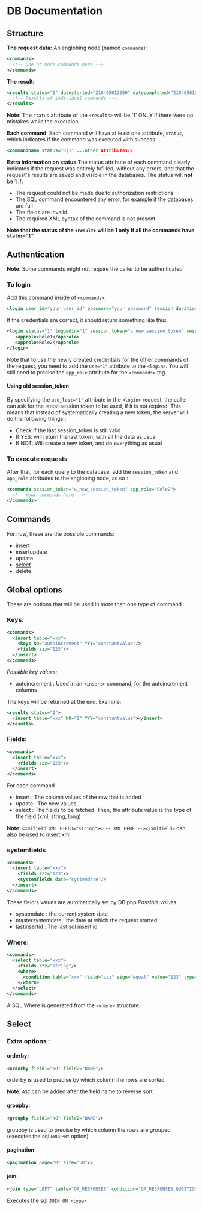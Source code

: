 # DB Documentation

## Structure
**The request data:**
An englobing node (named `commands`):
```xml
<commands>
  <!-- One or more commands here -->
</commands>
```

**The result:**
```xml
<results status="1" datestarted="210405012300" datecompleted="210405012300">
  <!-- Results of individual commands -->
</results>
```
**Note**: The `status` attribute of the `<results>` will be '1' ONLY if there were no mistakes while the execution

**Each command**: Each command will have at least one attribute, `status`, which indicates if the command was executed with success
```xml
<commandname status="0|1" ...other attributes/>
```

**Extra information on status**
The status attribute of each command clearly indicates if the request was entirely fufilled, without any errors, and that the request's results are saved and visible in the databases.
The status will **not** be 1 if:
* The request could not be made due to authorization restrictions
* The SQL command encountered any error, for example if the databases are full
* The fields are invalid
* The required XML syntax of the command is not present

**Note that the status of the `<result>` will be 1 only if all the commands have `status="1"`**

## Authentication
**Note**: Some commands might not require the caller to be authenticated

### To login
Add this command inside of `<commands>`:
```xml
<login user_id="your_user_id" password="your_password" session_duration_minutes="120"/>
```

If the credentials are correct, it should return something like this:
```xml
<login status="1" loggedin="1" session_token="a_new_session_token" session_end="the_sessions_expiration_date" session_end_in="time_to_expiration_in_seconds" last_session_token="the_previous_session_token" last_session_start="the_previous_session_token_startdate">
   <approle>Role1</approle>
   <approle>Role2</approle>
</login>
```
Note that to use the newly created credentials for the other commands of the request, you need to add the `use="1"` attribute to the `<login>`. You will still need to precise the `app_role` attribute for the `<commands>` tag.

#### Using old session_token
By specifying the `use_last="1"` attribute in the `<login>` request, the caller can ask for the latest session token to be used, if it is not expired. This means that instead of systematically creating a new token, the server will do the following things :
* Check if the last session_token is still valid
* If YES: will return the last token, with all the data as usual
* If NOT: Will create a new token, and do everything as usual

### To execute requests
After that, for each query to the database, add the `session_token` and `app_role` attributes to the englobing node, as so :
```xml
<commands session_token="a_new_session_token" app_role="Role2">
  <!-- Your commands here -->
</commands>
```

## Commands
For now, these are the possible commands:
* insert
* insertupdate
* update
* [select](#select)
* delete

## Global options
These are options that will be used in more than one type of command

### Keys:
```xml
<commands>
  <insert table="xxx">
    <keys NO="autoincrement" YYY="constantvalue"/>
    <fields zzz="123"/>
  </insert>
</commands>
```

_Possible key values_:
* autoincrement : Used in an `<insert>` command, for the autoincrement columns

The keys will be returned at the end. Example:
```xml
<results status="1">
  <insert table="xxx" NO="1" YYY="constantvalue"></insert>
</results>
```

### Fields:
```xml
<commands>
  <insert table="xxx">
    <fields zzz="123"/>
  </insert>
</commands>
```
For each command
* insert : The column values of the row that is added
* update : The new values
* select : The fields to be fetched. Then, the attribute value is the type of the field (xml, string, long)

**Note**: `<xmlfield XML_FIELD="string"><!-- XML HERE --></xmlfield>` can also be used to insert xml

### systemfields
```xml
<commands>
  <insert table="xxx">
    <fields zzz="123"/>
    <systemfields date="systemdate"/>
  </insert>
</commands>
```
These field's values are automatically set by DB.php
_Possible values_:
* systemdate : the current system date
* mastersystemdate : the date at which the request started
* lastinsertid : The last sql insert id

### Where:
```xml
<commands>
  <select table="xxx">
    <fields zzz="string"/>
    <where>
      <condition table="xxx" field="zzz" sign="equal" value="123" type="string"/>
    </where>
  </select>
</commands>
```
A SQL Where is generated from the `<where>` structure.

## Select
### Extra options :

#### orderby:
```xml
<orderby field1="NO" field2="NAME"/>
```
orderby is used to precise by which column the rows are sorted.

**Note**: `ASC` can be added after the field name to reverse sort 

#### groupby:
```xml
<groupby field1="NO" field2="NAME"/>
```
groupby is used to precise by which column the rows are grouped (executes the sql `GROUPBY` option).

#### pagination
```xml
<pagination page="0" size="50"/>
```

#### join:
```xml
<join type="LEFT" table="QA_RESPONSES" condition="QA_RESPONSES.QUESTION_ROOTNO=QA_QUESTIONS.ROOTNO" />
```
Executes the sql `JOIN ON <type>`

